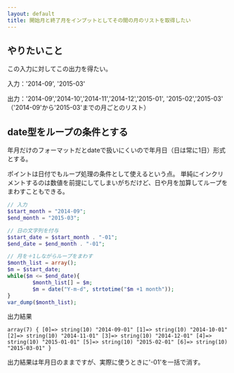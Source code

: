 ```yaml
---
layout: default
title: 開始月と終了月をインプットとしてその間の月のリストを取得したい
---
```


## やりたいこと

この入力に対してこの出力を得たい。

入力：'2014-09', '2015-03'

出力：'2014-09','2014-10','2014-11','2014-12','2015-01', '2015-02','2015-03'   
（'2014-09'から'2015-03'までの月ごとのリスト）

## date型をループの条件とする

年月だけのフォーマットだとdateで扱いにくいので年月日（日は常に1日）形式とする。

ポイントは日付でもループ処理の条件として使えるという点。
単純にインクリメントするのは数値を前提にしてしまいがちだけど、日や月を加算してループをまわすこともできる。

```php
// 入力
$start_month = "2014-09";
$end_month = "2015-03";

// 日の文字列を付与
$start_date = $start_month . "-01";
$end_date = $end_month . "-01";

// 月を＋1しながらループをまわす
$month_list = array();
$m = $start_date;
while($m <= $end_date){
        $month_list[] = $m;
        $m = date("Y-m-d", strtotime("$m +1 month"));
}
var_dump($month_list);
```


出力結果
```
array(7) { [0]=> string(10) "2014-09-01" [1]=> string(10) "2014-10-01" [2]=> string(10) "2014-11-01" [3]=> string(10) "2014-12-01" [4]=> string(10) "2015-01-01" [5]=> string(10) "2015-02-01" [6]=> string(10) "2015-03-01" } 
```

出力結果は年月日のままですが、実際に使うときに'-01'を一括で消す。

